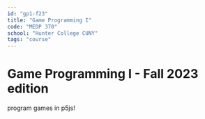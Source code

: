 ```yaml
---
id: "gp1-f23"
title: "Game Programming I"
code: "MEDP 370"
school: "Hunter College CUNY"
tags: "course"
---
```

Game Programming I - Fall 2023 edition
===============

program games in p5js!
